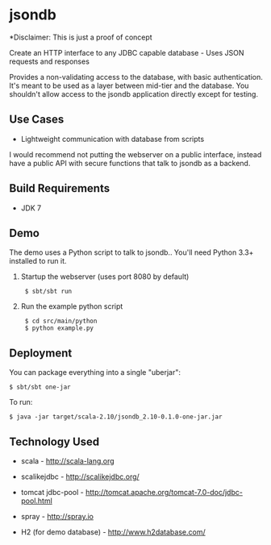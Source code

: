 jsondb
======

*Disclaimer: This is just a proof of concept

Create an HTTP interface to any JDBC capable database - Uses JSON requests and responses

Provides a non-validating access to the database, with basic authentication.  It's meant to be used as a layer between mid-tier and the database.  You shouldn't allow access to the jsondb application directly except for testing.


Use Cases
---------

* Lightweight communication with database from scripts

I would recommend not putting the webserver on a public interface, instead have a public API with secure functions that talk to jsondb as a backend.

Build Requirements
------------------

* JDK 7

Demo
----

The demo uses a Python script to talk to jsondb.. You'll need Python 3.3+ installed to run it.

1. Startup the webserver (uses port 8080 by default)

        $ sbt/sbt run
  
2. Run the example python script

        $ cd src/main/python
        $ python example.py

Deployment
----------

You can package everything into a single "uberjar":

    $ sbt/sbt one-jar

To run:

    $ java -jar target/scala-2.10/jsondb_2.10-0.1.0-one-jar.jar

Technology Used
---------------

* scala - http://scala-lang.org

* scalikejdbc - http://scalikejdbc.org/

* tomcat jdbc-pool - http://tomcat.apache.org/tomcat-7.0-doc/jdbc-pool.html

* spray - http://spray.io

* H2 (for demo database) - http://www.h2database.com/
